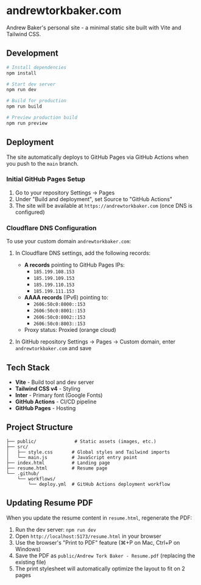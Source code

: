 # andrewtorkbaker.com

Andrew Baker's personal site - a minimal static site built with Vite and Tailwind CSS.

## Development

```bash
# Install dependencies
npm install

# Start dev server
npm run dev

# Build for production
npm run build

# Preview production build
npm run preview
```

## Deployment

The site automatically deploys to GitHub Pages via GitHub Actions when you push to the `main` branch.

### Initial GitHub Pages Setup

1. Go to your repository Settings → Pages
2. Under "Build and deployment", set Source to "GitHub Actions"
3. The site will be available at `https://andrewtorkbaker.com` (once DNS is configured)

### Cloudflare DNS Configuration

To use your custom domain `andrewtorkbaker.com`:

1. In Cloudflare DNS settings, add the following records:
   - **A records** pointing to GitHub Pages IPs:
     - `185.199.108.153`
     - `185.199.109.153`
     - `185.199.110.153`
     - `185.199.111.153`
   - **AAAA records** (IPv6) pointing to:
     - `2606:50c0:8000::153`
     - `2606:50c0:8001::153`
     - `2606:50c0:8002::153`
     - `2606:50c0:8003::153`
   - Proxy status: Proxied (orange cloud)

2. In GitHub repository Settings → Pages → Custom domain, enter `andrewtorkbaker.com` and save

## Tech Stack

- **Vite** - Build tool and dev server
- **Tailwind CSS v4** - Styling
- **Inter** - Primary font (Google Fonts)
- **GitHub Actions** - CI/CD pipeline
- **GitHub Pages** - Hosting

## Project Structure

```
├── public/              # Static assets (images, etc.)
├── src/
│   ├── style.css       # Global styles and Tailwind imports
│   └── main.js         # JavaScript entry point
├── index.html          # Landing page
├── resume.html         # Resume page
└── .github/
    └── workflows/
        └── deploy.yml  # GitHub Actions deployment workflow
```

## Updating Resume PDF

When you update the resume content in `resume.html`, regenerate the PDF:

1. Run the dev server: `npm run dev`
2. Open `http://localhost:5173/resume.html` in your browser
3. Use the browser's "Print to PDF" feature (⌘+P on Mac, Ctrl+P on Windows)
4. Save the PDF as `public/Andrew Tork Baker - Resume.pdf` (replacing the existing file)
5. The print stylesheet will automatically optimize the layout to fit on 2 pages
